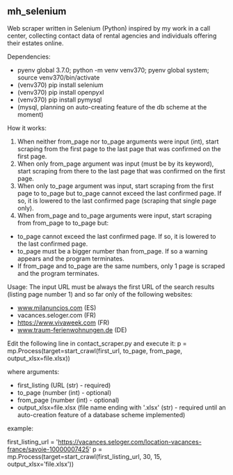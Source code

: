 ## mh_selenium

Web scraper written in Selenium (Python) inspired by my work in a call center, collecting contact data of rental 
agencies and individuals offering their estates online.

Dependencies:
- pyenv global 3.7.0; python -m venv venv370; pyenv global system; source venv370/bin/activate
- (venv370) pip install selenium
- (venv370) pip install openpyxl
- (venv370) pip install pymysql
- (mysql, planning on auto-creating feature of the db scheme at the moment)

How it works:
1. When neither from_page nor to_page arguments were input (int), start scraping from the first page to the last page 
that was confirmed on the first page.
2. When only from_page argument was input (must be by its keyword), start scraping from there to the last page that was
 confirmed on the first page.
3. When only to_page argument was input, start scraping from the first page to to_page but to_page cannot exceed the 
last confirmed page. If so, it is lowered to the last confirmed page (scraping that single page only).
4. When from_page and to_page arguments were input, start scraping from from_page to to_page but:
- to_page cannot exceed the last confirmed page. If so, it is lowered to the last confirmed page.
- to_page must be a bigger number than from_page. If so a warning appears and the program terminates.
- If from_page and to_page are the same numbers, only 1 page is scraped and the program terminates.
     
Usage:
The input URL must be always the first URL of the search results (listing page number 1) and so far only of the 
following websites:
- www.milanuncios.com (ES)
- vacances.seloger.com (FR)
- https://www.vivaweek.com (FR)
- www.traum-ferienwohnungen.de (DE)

Edit the following line in contact_scraper.py and execute it:
p = mp.Process(target=start_crawl(first_url, to_page, from_page, output_xlsx=file.xlsx))

where arguments: 
- first_listing (URL (str) - required)
- to_page (number (int) - optional)
- from_page (number (int) - optional)
- output_xlsx=file.xlsx (file name ending with '.xlsx' (str) - required until an auto-creation feature of a database 
scheme implemented)

example:

first_listing_url = 'https://vacances.seloger.com/location-vacances-france/savoie-10000007425'
p = mp.Process(target=start_crawl(first_listing_url, 30, 15, output_xlsx='file.xlsx'))
